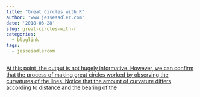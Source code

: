 ```yaml
---
title: "Great Circles with R"
author: 'www.jessesadler.com'
date: '2018-03-28'
slug: great-circles-with-r
categories:
  - bloglink
tags:
  - jessesadlercom
---
```


[At this point, the output is not hugely informative. However, we can confirm that the process of making great circles worked by observing the curvatures of the lines. Notice that the amount of curvature differs according to distance and the bearing of the<i class="fas fa-external-link-alt"></i>](https://jessesadler.com/post/great-circles-sp-sf/)

